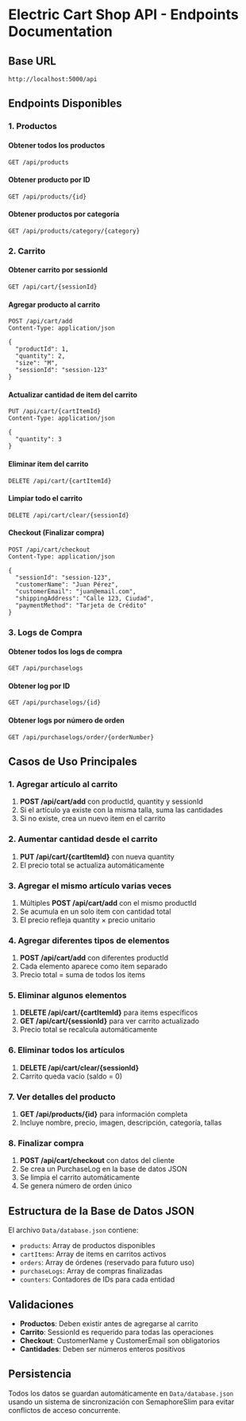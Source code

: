# Electric Cart Shop API - Endpoints Documentation

## Base URL
```
http://localhost:5000/api
```

## Endpoints Disponibles

### 1. Productos

#### Obtener todos los productos
```http
GET /api/products
```

#### Obtener producto por ID
```http
GET /api/products/{id}
```

#### Obtener productos por categoría
```http
GET /api/products/category/{category}
```

### 2. Carrito

#### Obtener carrito por sessionId
```http
GET /api/cart/{sessionId}
```

#### Agregar producto al carrito
```http
POST /api/cart/add
Content-Type: application/json

{
  "productId": 1,
  "quantity": 2,
  "size": "M",
  "sessionId": "session-123"
}
```

#### Actualizar cantidad de item del carrito
```http
PUT /api/cart/{cartItemId}
Content-Type: application/json

{
  "quantity": 3
}
```

#### Eliminar item del carrito
```http
DELETE /api/cart/{cartItemId}
```

#### Limpiar todo el carrito
```http
DELETE /api/cart/clear/{sessionId}
```

#### Checkout (Finalizar compra)
```http
POST /api/cart/checkout
Content-Type: application/json

{
  "sessionId": "session-123",
  "customerName": "Juan Pérez",
  "customerEmail": "juan@email.com",
  "shippingAddress": "Calle 123, Ciudad",
  "paymentMethod": "Tarjeta de Crédito"
}
```

### 3. Logs de Compra

#### Obtener todos los logs de compra
```http
GET /api/purchaselogs
```

#### Obtener log por ID
```http
GET /api/purchaselogs/{id}
```

#### Obtener logs por número de orden
```http
GET /api/purchaselogs/order/{orderNumber}
```

## Casos de Uso Principales

### 1. Agregar artículo al carrito
1. **POST /api/cart/add** con productId, quantity y sessionId
2. Si el artículo ya existe con la misma talla, suma las cantidades
3. Si no existe, crea un nuevo item en el carrito

### 2. Aumentar cantidad desde el carrito
1. **PUT /api/cart/{cartItemId}** con nueva quantity
2. El precio total se actualiza automáticamente

### 3. Agregar el mismo artículo varias veces
1. Múltiples **POST /api/cart/add** con el mismo productId
2. Se acumula en un solo item con cantidad total
3. El precio refleja quantity × precio unitario

### 4. Agregar diferentes tipos de elementos
1. **POST /api/cart/add** con diferentes productId
2. Cada elemento aparece como item separado
3. Precio total = suma de todos los items

### 5. Eliminar algunos elementos
1. **DELETE /api/cart/{cartItemId}** para items específicos
2. **GET /api/cart/{sessionId}** para ver carrito actualizado
3. Precio total se recalcula automáticamente

### 6. Eliminar todos los artículos
1. **DELETE /api/cart/clear/{sessionId}**
2. Carrito queda vacío (saldo = 0)

### 7. Ver detalles del producto
1. **GET /api/products/{id}** para información completa
2. Incluye nombre, precio, imagen, descripción, categoría, tallas

### 8. Finalizar compra
1. **POST /api/cart/checkout** con datos del cliente
2. Se crea un PurchaseLog en la base de datos JSON
3. Se limpia el carrito automáticamente
4. Se genera número de orden único

## Estructura de la Base de Datos JSON

El archivo `Data/database.json` contiene:
- `products`: Array de productos disponibles
- `cartItems`: Array de items en carritos activos
- `orders`: Array de órdenes (reservado para futuro uso)
- `purchaseLogs`: Array de compras finalizadas
- `counters`: Contadores de IDs para cada entidad

## Validaciones

- **Productos**: Deben existir antes de agregarse al carrito
- **Carrito**: SessionId es requerido para todas las operaciones
- **Checkout**: CustomerName y CustomerEmail son obligatorios
- **Cantidades**: Deben ser números enteros positivos

## Persistencia

Todos los datos se guardan automáticamente en `Data/database.json` usando un sistema de sincronización con SemaphoreSlim para evitar conflictos de acceso concurrente.
